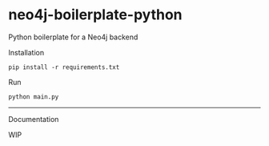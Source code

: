 # neo4j-boilerplate-python
Python boilerplate for a Neo4j backend

Installation

```shell
pip install -r requirements.txt
```

Run
```shell
python main.py
```

___

Documentation

WIP